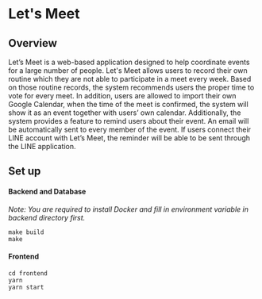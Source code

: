 # Let's Meet

## Overview
Let’s Meet is a web-based application designed to help coordinate events for a large number of people. Let's Meet allows users to record their own routine which they are not able to participate in a meet every week. Based on those routine records, the system recommends users the proper time to vote for every meet. 
In addition, users are allowed to import their own Google Calendar, when the time of the meet is confirmed, the system will show it as an event together with users’ own calendar.
Additionally, the system provides a feature to remind users about their event. An email will be automatically sent to every member of the event. If users connect their LINE account with Let’s Meet, the reminder will be able to be sent through the LINE application.


## Set up
#### Backend and Database
*Note: You are required to install Docker and fill in environment variable in backend directory first.*
```shell
make build
make
```

#### Frontend
```shell
cd frontend
yarn
yarn start
```